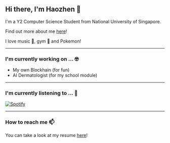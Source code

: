 ## Hi there, I'm Haozhen 👋

I'm a Y2 Computer Science Student from National University of Singapore. 

Find out more about me [here](https://wang-h-z.vercel.app/)!

I love music 🎵, gym 💪 and Pokemon!


---

### I'm currently working on ... 🤓

* My own Blockhain (for fun)
* AI Dermatologist (for my school module)

---

### I'm currently listening to ... 🎤 

[![Spotify](https://githubplaying-henna.vercel.app/api/spotify)](https://open.spotify.com/user/11173841254)

---

### How to reach me 📫

You can take a look at my resume [here]()!


